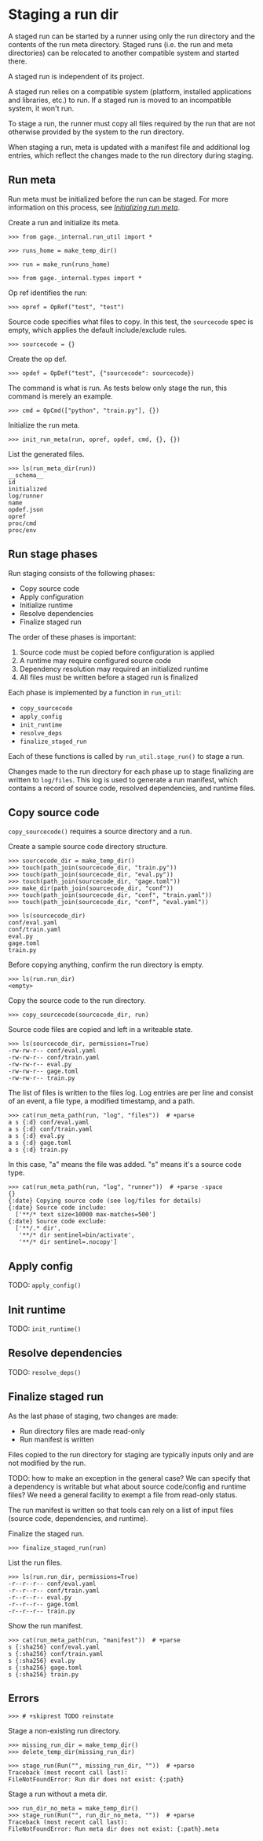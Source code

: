 # Staging a run dir

A staged run can be started by a runner using only the run directory and
the contents of the run meta directory. Staged runs (i.e. the run and
meta directories) can be relocated to another compatible system and
started there.

A staged run is independent of its project.

A staged run relies on a compatible system (platform, installed
applications and libraries, etc.) to run. If a staged run is moved to an
incompatible system, it won't run.

To stage a run, the runner must copy all files required by the run that
are not otherwise provided by the system to the run directory.

When staging a run, meta is updated with a manifest file and additional
log entries, which reflect the changes made to the run directory during
staging.

## Run meta

Run meta must be initialized before the run can be staged. For more
information on this process, see [*Initializing run
meta*](topic-run-lifecycle-2-init-meta.md).

Create a run and initialize its meta.

    >>> from gage._internal.run_util import *

    >>> runs_home = make_temp_dir()

    >>> run = make_run(runs_home)

    >>> from gage._internal.types import *

Op ref identifies the run:

    >>> opref = OpRef("test", "test")

Source code specifies what files to copy. In this test, the `sourcecode`
spec is empty, which applies the default include/exclude rules.

    >>> sourcecode = {}

Create the op def.

    >>> opdef = OpDef("test", {"sourcecode": sourcecode})

The command is what is run. As tests below only stage the run, this
command is merely an example.

    >>> cmd = OpCmd(["python", "train.py"], {})

Initialize the run meta.

    >>> init_run_meta(run, opref, opdef, cmd, {}, {})

List the generated files.

    >>> ls(run_meta_dir(run))
    __schema__
    id
    initialized
    log/runner
    name
    opdef.json
    opref
    proc/cmd
    proc/env

## Run stage phases

Run staging consists of the following phases:

- Copy source code
- Apply configuration
- Initialize runtime
- Resolve dependencies
- Finalize staged run

The order of these phases is important:

1. Source code must be copied before configuration is applied
2. A runtime may require configured source code
3. Dependency resolution may required an initialized runtime
4. All files must be written before a staged run is finalized

Each phase is implemented by a function in `run_util`:

- `copy_sourcecode`
- `apply_config`
- `init_runtime`
- `resolve_deps`
- `finalize_staged_run`

Each of these functions is called by `run_util.stage_run()` to stage a
run.

Changes made to the run directory for each phase up to stage finalizing
are written to `log/files`. This log is used to generate a run manifest,
which contains a record of source code, resolved dependencies, and
runtime files.

## Copy source code

`copy_sourcecode()` requires a source directory and a run.

Create a sample source code directory structure.

    >>> sourcecode_dir = make_temp_dir()
    >>> touch(path_join(sourcecode_dir, "train.py"))
    >>> touch(path_join(sourcecode_dir, "eval.py"))
    >>> touch(path_join(sourcecode_dir, "gage.toml"))
    >>> make_dir(path_join(sourcecode_dir, "conf"))
    >>> touch(path_join(sourcecode_dir, "conf", "train.yaml"))
    >>> touch(path_join(sourcecode_dir, "conf", "eval.yaml"))

    >>> ls(sourcecode_dir)
    conf/eval.yaml
    conf/train.yaml
    eval.py
    gage.toml
    train.py

Before copying anything, confirm the run directory is empty.

    >>> ls(run.run_dir)
    <empty>

Copy the source code to the run directory.

    >>> copy_sourcecode(sourcecode_dir, run)

Source code files are copied and left in a writeable state.

    >>> ls(sourcecode_dir, permissions=True)
    -rw-rw-r-- conf/eval.yaml
    -rw-rw-r-- conf/train.yaml
    -rw-rw-r-- eval.py
    -rw-rw-r-- gage.toml
    -rw-rw-r-- train.py

The list of files is written to the files log. Log entries are per line
and consist of an event, a file type, a modified timestamp, and a path.

    >>> cat(run_meta_path(run, "log", "files"))  # +parse
    a s {:d} conf/eval.yaml
    a s {:d} conf/train.yaml
    a s {:d} eval.py
    a s {:d} gage.toml
    a s {:d} train.py

In this case, "a" means the file was added. "s" means it's a source code
type.

    >>> cat(run_meta_path(run, "log", "runner"))  # +parse -space
    {}
    {:date} Copying source code (see log/files for details)
    {:date} Source code include:
      ['**/* text size<10000 max-matches=500']
    {:date} Source code exclude:
      ['**/.* dir',
       '**/* dir sentinel=bin/activate',
       '**/* dir sentinel=.nocopy']

## Apply config

TODO: `apply_config()`

## Init runtime

TODO: `init_runtime()`

## Resolve dependencies

TODO: `resolve_deps()`

## Finalize staged run

As the last phase of staging, two changes are made:

- Run directory files are made read-only
- Run manifest is written

Files copied to the run directory for staging are typically inputs only
and are not modified by the run.

TODO: how to make an exception in the general case? We can specify that
a dependency is writable but what about source code/config and runtime
files? We need a general facility to exempt a file from read-only
status.

The run manifest is written so that tools can rely on a list of input
files (source code, dependencies, and runtime).

Finalize the staged run.

    >>> finalize_staged_run(run)

List the run files.

    >>> ls(run.run_dir, permissions=True)
    -r--r--r-- conf/eval.yaml
    -r--r--r-- conf/train.yaml
    -r--r--r-- eval.py
    -r--r--r-- gage.toml
    -r--r--r-- train.py

Show the run manifest.

    >>> cat(run_meta_path(run, "manifest"))  # +parse
    s {:sha256} conf/eval.yaml
    s {:sha256} conf/train.yaml
    s {:sha256} eval.py
    s {:sha256} gage.toml
    s {:sha256} train.py

## Errors

    >>> # +skiprest TODO reinstate

Stage a non-existing run directory.

    >>> missing_run_dir = make_temp_dir()
    >>> delete_temp_dir(missing_run_dir)

    >>> stage_run(Run("", missing_run_dir, ""))  # +parse
    Traceback (most recent call last):
    FileNotFoundError: Run dir does not exist: {:path}

Stage a run without a meta dir.

    >>> run_dir_no_meta = make_temp_dir()
    >>> stage_run(Run("", run_dir_no_meta, ""))  # +parse
    Traceback (most recent call last):
    FileNotFoundError: Run meta dir does not exist: {:path}.meta
